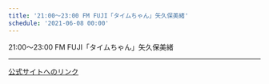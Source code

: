 ```yaml
---
title: '21:00～23:00 FM FUJI「タイムちゃん」矢久保美緒'
schedule: '2021-06-08 00:00'
---
```


<div id="detailBody"> <p>  21:00～23:00 FM FUJI「タイムちゃん」矢久保美緒 </p></div>

---
[公式サイトへのリンク]('http://www.nogizaka46.com/schedule/2021/06/060639.php?member=mio-yakubo&category=&monthly=202106')